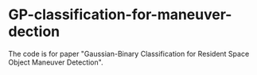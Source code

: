 # GP-classification-for-maneuver-dection
The code is for paper "Gaussian-Binary Classification for Resident Space Object Maneuver Detection".

